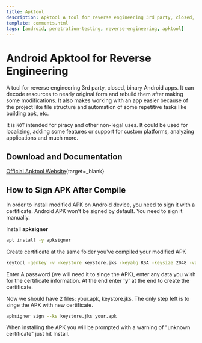 ```yaml
---
title: Apktool
description: Apktool A tool for reverse engineering 3rd party, closed, binary Android apps. you will find a series of practical example commands for running Apktool and getting the most of this powerful tool.
template: comments.html
tags: [android, penetration-testing, reverse-engineering, apktool]
---
```


# Android Apktool for Reverse Engineering

A tool for reverse engineering 3rd party, closed, binary Android apps. It can decode resources to nearly original form and rebuild them after making some modifications. It also makes working with an app easier because of the project like file structure and automation of some repetitive tasks like building apk, etc.

It is `NOT` intended for piracy and other non-legal uses. It could be used for localizing, adding some features or support for custom platforms, analyzing applications and much more.

## Download and Documentation

[Official Apktool Website][apktool-url]{target=\_blank}

## How to Sign APK After Compile

In order to install modified APK on Android device, you need to sign it with a certificate. Android APK won't be signed by default. You need to sign it manually.

Install **apksigner**

```bash
apt install -y apksigner
```

Create certificate at the same folder you've compiled your modified APK

```bash
keytool -genkey -v -keystore keystore.jks -keyalg RSA -keysize 2048 -validity 10000
```

Enter A password (we will need it to singe the APK), enter any data you wish for the certificate information. At the end enter **'y'** at the end to create the certificate.

Now we should have 2 files: your.apk, keystore.jks. The only step left is to singe the APK with new certificate.

```bash
apksigner sign --ks keystore.jks your.apk
```

When installing the APK you will be prompted with a warning of "unknown certificate" just hit Install.

<!-- appendices -->

[apktool-url]: https://ibotpeaches.github.io/Apktool/ 'Apktool Official Website'

<!-- end appendices -->
